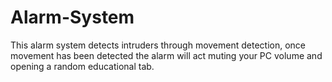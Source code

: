 # Alarm-System
This alarm system detects intruders through movement detection, once movement has been detected the alarm will act muting your PC volume and opening a random educational tab.
